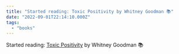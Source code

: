 ```yaml
---
title: "Started reading: Toxic Positivity by Whitney Goodman 📚"
date: "2022-09-01T22:14:10.000Z"
tags: 
  - "books"
---
```


Started reading: [Toxic Positivity](https://micro.blog/books/9780593418284) by Whitney Goodman 📚
